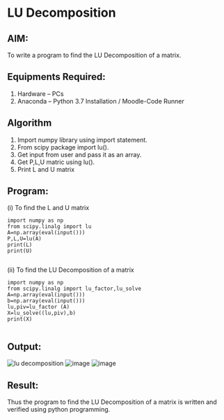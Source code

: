 # LU Decomposition 

## AIM:
To write a program to find the LU Decomposition of a matrix.

## Equipments Required:
1. Hardware – PCs
2. Anaconda – Python 3.7 Installation / Moodle-Code Runner

## Algorithm
 1. Import numpy library using import statement.
 2. From scipy package import lu().
 3. Get input from user and pass it as an array.
 4. Get P,L,U matric using lu().
 5. Print L and U matrix

## Program:
(i) To find the L and U matrix
```
import numpy as np
from scipy.linalg import lu
A=np.array(eval(input()))
P,L,U=lu(A)
print(L)
print(U)
 

```
(ii) To find the LU Decomposition of a matrix
```
import numpy as np
from scipy.linalg import lu_factor,lu_solve
A=np.array(eval(input()))
b=np.array(eval(input()))
lu,piv=lu_factor (A)
X=lu_solve((lu,piv),b)
print(X)


```

## Output:
![lu decomposition]()
![image](https://github.com/user-attachments/assets/b0666c8c-09d6-42f9-917d-b5472683830e)
![image](https://github.com/user-attachments/assets/57241632-d96d-4ff2-9463-f6dce3260bbe)





## Result:
Thus the program to find the LU Decomposition of a matrix is written and verified using python programming.

